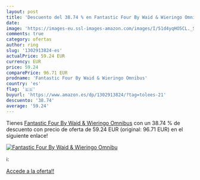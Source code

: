 ```yaml
---
layout: post
title: 'Descuento del 38.74 % en Fantastic Four By Waid & Wieringo Omnibu'
date: 
image: 'https://images-eu.ssl-images-amazon.com/images/I/51d4yqHO5CL._SL200_.jpg'
comments: true
category: ofertas
author: ring
slug: '1302913824-es'
actualPrice: 59.24 EUR
currency: EUR
price: 59.24
comparePrice: 96.71 EUR
prodname: 'Fantastic Four By Waid & Wieringo Omnibus'
country: 'es'
flag: '🇪🇸'
buyurl: 'https://www.amazon.es/dp/1302913824/?tag=tolees-21'
descuento: '38.74'
average: '59.24'
---
```


Tienes [Fantastic Four By Waid & Wieringo Omnibus](https://www.amazon.es/dp/1302913824/?tag=tolees-21) con un 38.74 % de descuento con precio de oferta de 59.24 EUR (original: 96.71 EUR) en el siguiente enlace!

[![Fantastic Four By Waid & Wieringo Omnibu](https://images-eu.ssl-images-amazon.com/images/I/51d4yqHO5CL._SL200_.jpg)](https://www.amazon.es/dp/1302913824/?tag=tolees-21)

ℹ️:


[Accede a la oferta!!](https://www.amazon.es/dp/1302913824/?tag=tolees-21)
